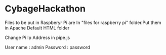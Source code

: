 # CybageHackathon


Files to be put in Raspberyr Pi are In "files for raspberry pi" folder.Put them in Apache Default HTML folder


Change Pi Ip Address in pipe.js 


User name : admin
Password : password
